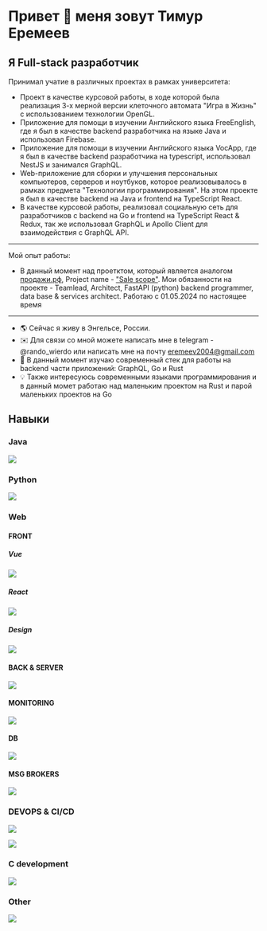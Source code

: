Привет 👋 меня зовут Тимур Еремеев
=========================================================================================================================================================================================================================

Я Full-stack разработчик
-------------------------------------------------------------------------------------------------------------------------------------------------------------------------------------------------------------------------

Принимал учатие в различных проектах в рамках университета:
* Проект в качестве курсовой работы, в ходе которой была реализация 3-х мерной версии клеточного автомата "Игра в Жизнь" с использованием технологии OpenGL.
* Приложение для помощи в изучении Английского языка FreeEnglish, где я был в качестве backend разработчика на языке Java и использовал Firebase.
* Приложение для помощи в изучении Английского языка VocApp, где я был в качестве backend разработчика на typescript, использовал NestJS и занимался GraphQL.
* Web-приложение для сборки и улучшения персональных компьютеров, серверов и ноутбуков, которое реализовывалось в рамках предмета "Технологии программирования". На этом проекте я был в качестве backend на Java и frontend на TypeScript React.
* В качестве курсовой работы, реализовал социальную сеть для разработчиков с backend на Go и frontend на TypeScript React & Redux, так же использовал GraphQL и Apollo Client для взаимодействия с GraphQL API.

-------------------------------------------------------------------------------------------------------------------------------------------------------------------------------------------------------------------------

Мой опыт работы:
* В данный момент над проетктом, который является аналогом [продажи.рф](https://xn--80ahhi0afh.xn--p1ai/), Project name - ["Sale scope"](https://salescope.r-ex.ru). Мои обязанности на проекте - Teamlead, Architect, FastAPI (python) backend programmer, data base & services architect. Работаю с 01.05.2024 по  настоящее время

-------------------------------------------------------------------------------------------------------------------------------------------------------------------------------------------------------------------------

* 🌎 Сейчас я живу в Энгельсе, России.
* ✉️ Для связи со мной можете написать мне в telegram - @rando_wierdo или написать мне на почту [eremeev2004@gmail.com](mailto:eremeevt2004@gmail.com)
* 🧠 В данный момент изучаю современный стек для работы на backend части приложений: GraphQL, Go и Rust
* 💡 Также интересуюсь современными языками программирования и в данный момет работаю над маленьким проектом на Rust и парой маленьких проектов на Go

## Навыки
### Java
<p align="left">
  <a href="https://skillicons.dev">
    <img src="https://skillicons.dev/icons?i=java,scala,spring,hibernate,selenium,gradle&theme=dark" />
  </a>
</p>

### Python
<p align="left">
  <a href="https://skillicons.dev">
    <img src="https://skillicons.dev/icons?i=py,flask,django,fastapi,selenium,anaconda&theme=dark" />
  </a>
</p>

### Web
#### FRONT

##### Vue
<p align="left">
  <a href="https://skillicons.dev">
    <img src="https://skillicons.dev/icons?i=vue,vuetify,nuxtjs,js,ts&theme=dark" />
  </a>
</p>

##### React
<p align="left">
  <a href="https://skillicons.dev">
    <img src="https://skillicons.dev/icons?i=react,redux,materialui,js,ts&theme=dark" />
  </a>
</p>

##### Design
<p align="left">
  <a href="https://skillicons.dev">
    <img src="https://skillicons.dev/icons?i=css,windicss,tailwind,scss,emotion,styledcomponents,materialui,js,ts&theme=dark" />
  </a>
</p>

#### BACK & SERVER
<p align="left">
  <a href="https://skillicons.dev">
    <img src="https://skillicons.dev/icons?i=tauri,vite,express,nextjs,nodejs,nestjs,npm,graphql,nginx,js,ts&theme=dark" />
  </a>
</p>

#### MONITORING
<p align="left">
  <a href="https://skillicons.dev">
    <img src="https://skillicons.dev/icons?i=grafana,prometheus&theme=dark" />
  </a>
</p>

#### DB
<p align="left">
  <a href="https://skillicons.dev">
    <img src="https://skillicons.dev/icons?i=prisma,redis,mongodb,cassandra,postgres,mysql,sqlite,elasticsearch,firebase,supabase&theme=dark" />
  </a>
</p>

#### MSG BROKERS
<p align="left">
  <a href="https://skillicons.dev">
    <img src="https://skillicons.dev/icons?i=kafka,rabbitmq&theme=dark" />
  </a>
</p>

### DEVOPS & CI/CD
<p align="left">
  <a href="https://skillicons.dev">
    <img src="https://skillicons.dev/icons?i=docker,kubernetes,ansible,npm,pnpm,yarn,bun,deno&theme=dark" />
  </a>
</p>

<p>
  <a>
    <img src="https://skillicons.dev/icons?i=jenkins,githubactions,gitlab&theme=dark" />
  </a>
</p>

### С development
<p align="left">
  <a href="https://skillicons.dev">
    <img src="https://skillicons.dev/icons?i=c,cpp,qt,cmake&theme=dark" />
  </a>
</p>

### Other
<p align="left">
  <a href="https://skillicons.dev">
    <img src="https://skillicons.dev/icons?i=latex,md,obsidian,bash,git,postman,ruby,rust,go&theme=dark" />
  </a>
</p>
